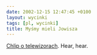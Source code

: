 ```yaml
---
date: 2002-12-15 12:47:45 +0100
layout: wycinki
tags: [pl, wycinki]
title: Myśmy mieli Jowisza
---
```


[Chlip o telewizorach](http://chlip.pl/?id=532 'A jakiego telewizora Pan używa?'). Hear, hear.
